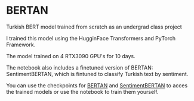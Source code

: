 # BERTAN
Turkish BERT model trained from scratch as an undergrad class project

I trained this model using the HugginFace Transformers and PyTorch Framework. 

The model trained on 4 RTX3090 GPU's for 10 days.

The notebook also includes a finetuned version of BERTAN: SentimentBERTAN, which is fintuned to classify Turkish text by sentiment.

You can use the checkpoints for [BERTAN](https://drive.google.com/drive/folders/1zMcKH1HFisuytYfA69tqm1KwJFH7NFGF) and [SentimentBERTAN](https://drive.google.com/drive/folders/1wbWYlhrEAUC7iN4bcEUXLw1xjhimvjE-) to acces the trained models or use the notebook to train them yourself.
